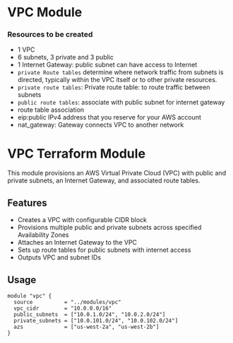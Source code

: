 # VPC Module

### Resources to be created
- 1 VPC 
- 6 subnets, 3 private and 3 public
- 1 Internet Gateway: public subnet can have access to Internet
- `private Route tables` determine where network traffic from subnets is directed, typically within the VPC itself or to other private resources.
- `private route tables`: Private route table: to route traffic between subnets
- `public route tables`: associate with public subnet for internet gateway
- route table association
- eip:public IPv4 address that you reserve for your AWS account
- nat_gateway:  Gateway connects VPC to another network



# VPC Terraform Module

This module provisions an AWS Virtual Private Cloud (VPC) with public and private subnets, an Internet Gateway, and associated route tables.

## Features

- Creates a VPC with configurable CIDR block
- Provisions multiple public and private subnets across specified Availability Zones
- Attaches an Internet Gateway to the VPC
- Sets up route tables for public subnets with internet access
- Outputs VPC and subnet IDs

## Usage

```hcl
module "vpc" {
  source          = "../modules/vpc"
  vpc_cidr        = "10.0.0.0/16"
  public_subnets  = ["10.0.1.0/24", "10.0.2.0/24"]
  private_subnets = ["10.0.101.0/24", "10.0.102.0/24"]
  azs             = ["us-west-2a", "us-west-2b"]
}